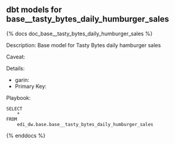 ## dbt models for base__tasty_bytes_daily_humburger_sales

{% docs doc_base__tasty_bytes_daily_humburger_sales %}

Description:
Base model for Tasty Bytes daily hamburger sales

Caveat:

Details:
- garin:
- Primary Key:

Playbook:
```
SELECT
    *
FROM
    edi_dw.base.base__tasty_bytes_daily_humburger_sales
```

{% enddocs %}
